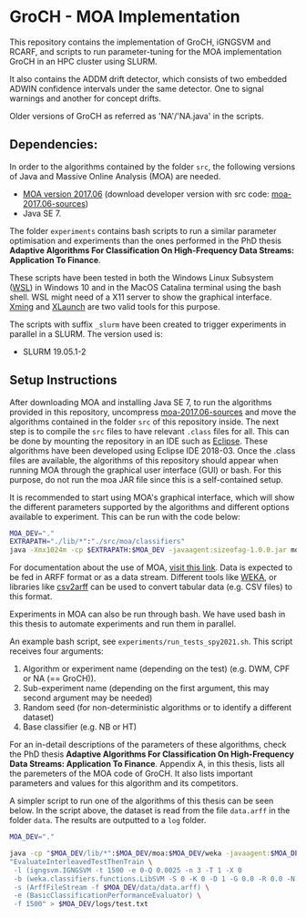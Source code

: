 # GroCH - MOA Implementation

This repository contains the implementation of GroCH, iGNGSVM and RCARF, and scripts to run parameter-tuning for the MOA implementation GroCH in an HPC cluster using SLURM.

It also contains the ADDM drift detector, which consists of two embedded ADWIN confidence intervals under the same detector. One to signal warnings and another for concept drifts.

Older versions of GroCH as referred as 'NA'/'NA.java' in the scripts.



## Dependencies: 

In order to the algorithms contained by the folder `src`, the following versions of Java and Massive Online Analysis (MOA) are needed.

- [MOA version 2017.06](https://sourceforge.net/projects/moa-datastream/files/MOA/2017%20June/moa-release-2017.06b.zip/download) (download developer version with src code: [moa-2017.06-sources](https://repo1.maven.org/maven2/nz/ac/waikato/cms/moa/moa/2017.06/))
- Java SE 7.

The folder `experiments` contains bash scripts to run a similar parameter optimisation and experiments than the ones performed in the PhD thesis **Adaptive Algorithms For Classification On High-Frequency Data Streams: Application To Finance**. 

These scripts have been tested in both the Windows Linux Subsystem ([WSL](https://docs.microsoft.com/en-us/windows/wsl/install)) in Windows 10 and in the MacOS Catalina terminal using the bash shell. WSL might need of a X11 server to show the graphical interface. [Xming](https://sourceforge.net/projects/xming/) and [XLaunch](https://x.cygwin.com/docs/xlaunch/) are two valid tools for this purpose.

The scripts with suffix `_slurm` have been created to trigger experiments in parallel in a SLURM. The version used is:

- SLURM 19.05.1-2



## Setup Instructions

After downloading MOA and installing Java SE 7, to run the algorithms provided in this repository, uncompress [moa-2017.06-sources](https://repo1.maven.org/maven2/nz/ac/waikato/cms/moa/moa/2017.06/) and move the algorithms contained in the folder `src` of this repository inside. The next step is to compile the `src` files to have relevant `.class` files for all. This can be done by mounting the repository in an IDE such as [Eclipse](https://www.eclipse.org/downloads/). These algorithms have been developed using Eclipse IDE 2018-03. Once the .class files are available, the algorithms of this repository should appear when running MOA through the graphical user interface (GUI) or bash. For this purpose, do not run the moa JAR file since this is a self-contained setup.

It is recommended to start using MOA's graphical interface, which will show the different parameters supported by the algorithms and different options available to experiment. This can be run with the code below:

```bash
MOA_DEV="."  
EXTRAPATH="./lib/*":"./src/moa/classifiers"
java -Xmx1024m -cp $EXTRAPATH:$MOA_DEV -javaagent:sizeofag-1.0.0.jar moa.gui.GUI
```

For documentation about the use of MOA, [visit this link](https://moa.cms.waikato.ac.nz/documentation/). Data is expected to be fed in ARFF format or as a data stream. Different tools like [WEKA](https://www.wikihow.tech/Convert-CSV-to-ARFF), or libraries like [csv2arff](https://pypi.org/project/csv2arff/) can be used to convert tabular data (e.g. CSV files) to this format. 

Experiments in MOA can also be run through bash. We have used bash  in this thesis to automate experiments and run them in parallel. 

An example bash script, see `experiments/run_tests_spy2021.sh`. This script receives four arguments:

1. Algorithm or experiment name (depending on the test) (e.g. DWM, CPF or NA (== GroCH)).
2. Sub-experiment name (depending on the first argument, this may second argument may be needed)
3. Random seed (for non-deterministic algorithms or to identify a different dataset)
4. Base classifier (e.g. NB or HT)

For an in-detail descriptions of the parameters of these algorithms, check the PhD thesis **Adaptive Algorithms For Classification On High-Frequency Data Streams: Application To Finance**. Appendix A, in this thesis, lists all the paremeters of the MOA code of GroCH. It also lists important parameters and values for this algorithm and its competitors.

A simpler script to run one of the algorithms of this thesis can be seen below. In the script above, the dataset is read from the file `data.arff` in the folder `data`. The results are outputted to a `log` folder.

```bash
MOA_DEV="."

java -cp "$MOA_DEV/lib/*":$MOA_DEV/moa:$MOA_DEV/weka -javaagent:$MOA_DEV/sizeofag-1.0.0.jar moa.DoTask \
"EvaluateInterleavedTestThenTrain \
 -l (igngsvm.IGNGSVM -t 1500 -e 0-Q 0.0025 -n 3 -T 1 -X 0
 -b (weka.classifiers.functions.LibSVM -S 0 -K 0 -D 1 -G 0.0 -R 0.0 -N 0.5 -M 40.0 -C 8.0 -E 0.0010 -P 0.1 -model $MOA_DEV)) \
 -s (ArffFileStream -f $MOA_DEV/data/data.arff) \
 -e (BasicClassificationPerformanceEvaluator) \
 -f 1500" > $MOA_DEV/logs/test.txt
```

